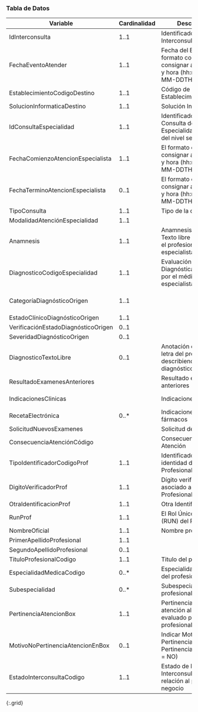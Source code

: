 ### Tabla de Datos

|             **Variable**            | **Cardinalidad** |                                          **Descripción**                                         |                                                                                **Recurso.elemento**                                                                                |
|-------------------------------------|------------------|--------------------------------------------------------------------------------------------------|------------------------------------------------------------------------------------------------------------------------------------------------------------------------------------|
|           IdInterconsulta           |       1..1       |                                 Identificador de la Interconsulta                                |                                                                             ServiceRequestLE.identifier                                                                            |
|          FechaEventoAtender         |       1..1       | Fecha del Evento El formato corresponde consignar año, mes, día y hora (hh:mm) YYYY-MM-DDTHH:MMZ |                                                                             MessageHeaderLE.lastUpdated                                                                            |
|     EstablecimientoCodigoDestino    |       1..1       |                                     Código de Establecimiento                                    |                                                                              OrganizationLE.identifier                                                                             |
|      SolucionInformaticaDestino     |       1..1       |                                       Solución Informática                                       |                                                                           MessageHeaderLE.source.software                                                                          |
|        IdConsultaEspecialidad       |       1..1       |             Identificador de la Consulta de Especialidad del RCE del nivel secundario            |                                                                            EncounterAtenderLE.identifier                                                                           |
|  FechaComienzoAtencionEspecialista  |       1..1       |          El formato corresponde consignar año, mes, día y hora (hh:mm) YYYY-MM-DDTHH:MMZ         |                                                                           EncounterAtenderLE.period.start                                                                          |
|   FechaTerminoAtencionEspecialista  |       0..1       |          El formato corresponde consignar año, mes, día y hora (hh:mm) YYYY-MM-DDTHH:MMZ         |                                                                            EncounterAtenderLE.period.end                                                                           |
|             TipoConsulta            |       1..1       |                                        Tipo de la consulta                                       |                                                                               EncounterAtenderLE.type                                                                              |
|    ModalidadAtenciónEspecialidad    |       1..1       |                                                                                                  |                                                                              EncounterAtenderLE.class                                                                              |
|              Anamnesis              |       1..1       |           Anamnesis (nueva) Texto libre anotado por el profesional clínico especialista          |           QuestionnaireResponseAtenderLE.item.linkId=resumen QuestionnaireResponseAtenderLE.item.text=Resumen QuestionnaireResponseAtenderLE.item.answer[0].valueString=           |
|    DiagnosticoCodigoEspecialidad    |       1..1       |             Evaluación de Hipótesis Diagnóstica realizada por el médico especialista             |                                            ConditionInicioDiagnosticoLE.verificationStatus=confirmed(Confirmada) \| refuted(Descartada)                                            |
|      CategoríaDiagnósticoOrigen     |       1..1       |                                                                                                  | ConditionInicioDiagnosticoLE.category.coding.code=encounter-diagnosis ConditionInicioDiagnosticoLE.category.coding.system=http://terminology.hl7.org/CodeSystem/condition-category |
|    EstadoClínicoDiagnósticoOrigen   |       1..1       |                                                                                                  |                                                                     ConditionInicioDiagnosticoLE.clinicalstatus                                                                    |
| VerificaciónEstadoDiagnósticoOrigen |       0..1       |                                                                                                  |                                                                   ConditionInicioDiagnosticoLE.verificationStatus                                                                  |
|      SeveridadDiagnósticoOrigen     |       0..1       |                                                                                                  |                                                                        ConditionInicioDiagnosticoLE.severity                                                                       |
|        DiagnosticoTextoLibre        |       0..1       |               Anotación de puño y letra del profesional describiendo el diagnóstico              |                                                                       ConditionInicioDiagnosticoLE.code.text                                                                       |
|     ResultadoExamenesAnteriores     |                  |                                   Resultado exámenes anteriores                                  |                             ObservationAtenderLE.valueString ObservationAtenderLE.status=registered ObservationAtenderLE.code.text=examenes anteriores                             |
|         IndicacionesClinicas        |                  |                                       Indicaciones Clínicas                                      |                                       CarePlanAtenderLE.description=textoLibre CarePlanAtenderLE.status=active CarePlanAtenderLE.intent=plan                                       |
|          RecetaElectrónica          |       0..*       |                                     Indicaciones de fármacos                                     |                                                                       CarePlanAtenderLE.activity[*].reference                                                                      |
|       SolicitudNuevosExamenes       |                  |                                       Solicitud de exámenes                                      |                                                                      CarePlanAtenderLE.extension.valueBoolean                                                                      |
|      ConsecuenciaAtenciónCódigo     |                  |                                    Consecuencia de la Atención                                   |                                                       ServiceRequestLE.extension[ConsecuenciaAtencionCodigo].CodeableConcept                                                       |
|     TipoIdentificadorCodigoProf     |       1..1       |                            Identificador de identidad del Profesional                            |                                                                 Practitioner.identifier[RUN\|RNPI\|PASAPORTE].type                                                                 |
|        DigitoVerificadorProf        |       1..1       |                        Dígito verificador asociado al RUN del Profesional                        |                                                                 Practitioner.identifier[RUN].extension.valueString                                                                 |
|        OtraIdentificacionProf       |       1..1       |                                        Otra Identificación                                       |                                                                   Practitioner.identifier[RNPI\|PASAPORTE].value                                                                   |
|               RunProf               |       1..1       |                            El Rol Único Nacional (RUN) del Profesional                           |                                                                         Practitioner.identifier[RUN].value                                                                         |
|            NombreOficial            |       1..1       |                                        Nombre profesional                                        |                                                      Practitioner.name.use=officialPractitioner.name.given=[nombre1, nombre2]                                                      |
|        PrimerApellidoProfesional    |       1..1       |                                                                                                  |                                                                              Practitioner.name._family                                                                             |
|       SegundoApellidoProfesional    |       0..1       |                                                                                                  |                                                                 Practitioner.name.family.extension.SegundoApellido=                                                                |
|       TituloProfesionalCodigo       |       1..1       |                                      Titulo del profesional                                      |                                                                           Practitioner.qualification[TIT]                                                                          |
|       EspecialidadMedicaCodigo      |       0..*       |                                Especialidad Médica del profesional                               |                                                                           Practitioner.qualification[ESP]                                                                          |
|           Subespecialidad           |       0..*       |                                  Subespecialidad del profesional                                 |                                                                         Practitioner.qualification[SUBESP]                                                                         |
|        PertinenciaAtencionBox       |       1..1       |            Pertinencia de la atención al ser evaluado por el profesional especialista            |                                                                 EncounterAtenderLE.extension.extension.valueBoolean                                                                |
|   MotivoNoPertinenciaAtencionEnBox  |       0..1       |                Indicar Motivo de la No Pertinencia ( PertinenciaAtencionBox = NO)                |                                                                 EncounterAtenderLE.extension.extension.valueString                                                                 |
|      EstadoInterconsultaCodigo      |       1..1       |                   Estado de la Interconsulta en relación al proceso de negocio                   |                              ServiceRequestLE.extension.valueCodeableConcept.coding.code ServiceRequestLE.extension.valueCodeableConcept.coding.system                             |
{:.grid}
